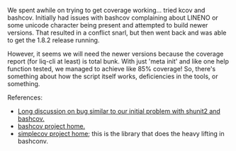 We spent awhile on trying to get coverage working... tried kcov and bashcov. Initially had issues with bashcov complaining about LINENO or some unicode character being present and attempted to build newer versions. That resulted in a conflict snarl, but then went back and was able to get the 1.8.2 release running.

However, it seems we will need the newer versions because the coverage report (for liq-cli at least) is total bunk. With just 'meta init' and like one help function tested, we managed to achieve like 85% coverage! So, there's something about how the script itself works, deficiencies in the tools, or something.

References:
* [Long discussion on bug similar to our initial problem with shunit2 and bashcov.](https://github.com/infertux/bashcov/issues/31)
* [bashcov project home.](https://github.com/infertux/bashcov)
* [simplecov project home](https://github.com/simplecov-ruby/simplecov); this is the library that does the heavy lifting in bashconv.
